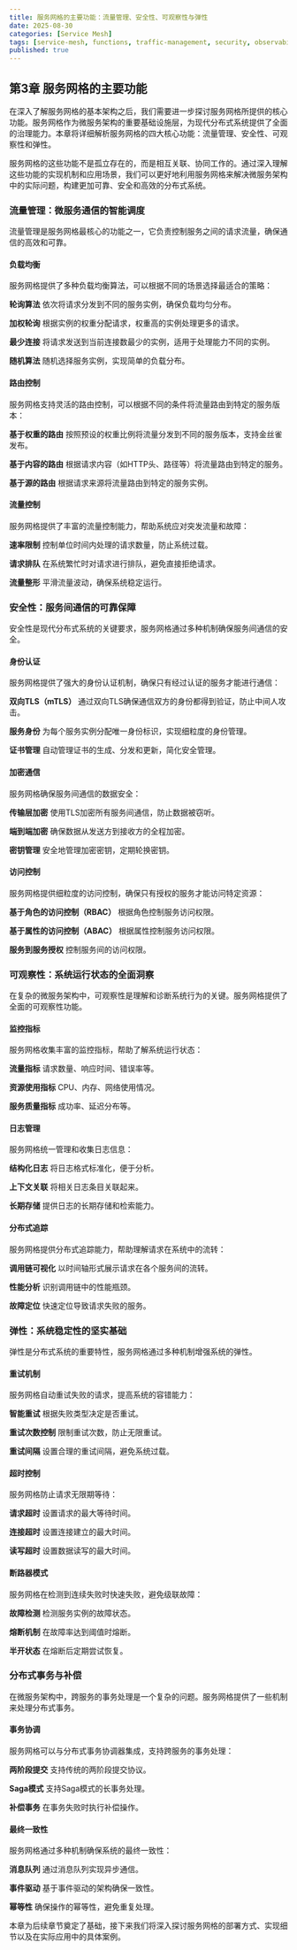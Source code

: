 ```yaml
---
title: 服务网格的主要功能：流量管理、安全性、可观察性与弹性
date: 2025-08-30
categories: [Service Mesh]
tags: [service-mesh, functions, traffic-management, security, observability, resilience]
published: true
---
```


## 第3章 服务网格的主要功能

在深入了解服务网格的基本架构之后，我们需要进一步探讨服务网格所提供的核心功能。服务网格作为微服务架构的重要基础设施层，为现代分布式系统提供了全面的治理能力。本章将详细解析服务网格的四大核心功能：流量管理、安全性、可观察性和弹性。

服务网格的这些功能不是孤立存在的，而是相互关联、协同工作的。通过深入理解这些功能的实现机制和应用场景，我们可以更好地利用服务网格来解决微服务架构中的实际问题，构建更加可靠、安全和高效的分布式系统。

### 流量管理：微服务通信的智能调度

流量管理是服务网格最核心的功能之一，它负责控制服务之间的请求流量，确保通信的高效和可靠。

#### 负载均衡

服务网格提供了多种负载均衡算法，可以根据不同的场景选择最适合的策略：

**轮询算法**
依次将请求分发到不同的服务实例，确保负载均匀分布。

**加权轮询**
根据实例的权重分配请求，权重高的实例处理更多的请求。

**最少连接**
将请求发送到当前连接数最少的实例，适用于处理能力不同的实例。

**随机算法**
随机选择服务实例，实现简单的负载分布。

#### 路由控制

服务网格支持灵活的路由控制，可以根据不同的条件将流量路由到特定的服务版本：

**基于权重的路由**
按照预设的权重比例将流量分发到不同的服务版本，支持金丝雀发布。

**基于内容的路由**
根据请求内容（如HTTP头、路径等）将流量路由到特定的服务。

**基于源的路由**
根据请求来源将流量路由到特定的服务实例。

#### 流量控制

服务网格提供了丰富的流量控制能力，帮助系统应对突发流量和故障：

**速率限制**
控制单位时间内处理的请求数量，防止系统过载。

**请求排队**
在系统繁忙时对请求进行排队，避免直接拒绝请求。

**流量整形**
平滑流量波动，确保系统稳定运行。

### 安全性：服务间通信的可靠保障

安全性是现代分布式系统的关键要求，服务网格通过多种机制确保服务间通信的安全。

#### 身份认证

服务网格提供了强大的身份认证机制，确保只有经过认证的服务才能进行通信：

**双向TLS（mTLS）**
通过双向TLS确保通信双方的身份都得到验证，防止中间人攻击。

**服务身份**
为每个服务实例分配唯一身份标识，实现细粒度的身份管理。

**证书管理**
自动管理证书的生成、分发和更新，简化安全管理。

#### 加密通信

服务网格确保服务间通信的数据安全：

**传输层加密**
使用TLS加密所有服务间通信，防止数据被窃听。

**端到端加密**
确保数据从发送方到接收方的全程加密。

**密钥管理**
安全地管理加密密钥，定期轮换密钥。

#### 访问控制

服务网格提供细粒度的访问控制，确保只有授权的服务才能访问特定资源：

**基于角色的访问控制（RBAC）**
根据角色控制服务访问权限。

**基于属性的访问控制（ABAC）**
根据属性控制服务访问权限。

**服务到服务授权**
控制服务间的访问权限。

### 可观察性：系统运行状态的全面洞察

在复杂的微服务架构中，可观察性是理解和诊断系统行为的关键。服务网格提供了全面的可观察性功能。

#### 监控指标

服务网格收集丰富的监控指标，帮助了解系统运行状态：

**流量指标**
请求数量、响应时间、错误率等。

**资源使用指标**
CPU、内存、网络使用情况。

**服务质量指标**
成功率、延迟分布等。

#### 日志管理

服务网格统一管理和收集日志信息：

**结构化日志**
将日志格式标准化，便于分析。

**上下文关联**
将相关日志条目关联起来。

**长期存储**
提供日志的长期存储和检索能力。

#### 分布式追踪

服务网格提供分布式追踪能力，帮助理解请求在系统中的流转：

**调用链可视化**
以时间轴形式展示请求在各个服务间的流转。

**性能分析**
识别调用链中的性能瓶颈。

**故障定位**
快速定位导致请求失败的服务。

### 弹性：系统稳定性的坚实基础

弹性是分布式系统的重要特性，服务网格通过多种机制增强系统的弹性。

#### 重试机制

服务网格自动重试失败的请求，提高系统的容错能力：

**智能重试**
根据失败类型决定是否重试。

**重试次数控制**
限制重试次数，防止无限重试。

**重试间隔**
设置合理的重试间隔，避免系统过载。

#### 超时控制

服务网格防止请求无限期等待：

**请求超时**
设置请求的最大等待时间。

**连接超时**
设置连接建立的最大时间。

**读写超时**
设置数据读写的最大时间。

#### 断路器模式

服务网格在检测到连续失败时快速失败，避免级联故障：

**故障检测**
检测服务实例的故障状态。

**熔断机制**
在故障率达到阈值时熔断。

**半开状态**
在熔断后定期尝试恢复。

### 分布式事务与补偿

在微服务架构中，跨服务的事务处理是一个复杂的问题。服务网格提供了一些机制来处理分布式事务。

#### 事务协调

服务网格可以与分布式事务协调器集成，支持跨服务的事务处理：

**两阶段提交**
支持传统的两阶段提交协议。

**Saga模式**
支持Saga模式的长事务处理。

**补偿事务**
在事务失败时执行补偿操作。

#### 最终一致性

服务网格通过多种机制确保系统的最终一致性：

**消息队列**
通过消息队列实现异步通信。

**事件驱动**
基于事件驱动的架构确保一致性。

**幂等性**
确保操作的幂等性，避免重复处理。

本章为后续章节奠定了基础，接下来我们将深入探讨服务网格的部署方式、实现细节以及在实际应用中的具体案例。